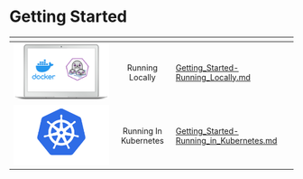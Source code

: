 # Getting Started



<table data-card-size="large" data-view="cards"><thead><tr><th align="center"></th><th align="center"></th><th data-hidden data-card-target data-type="content-ref"></th></tr></thead><tbody><tr><td align="center"><img src="../../.gitbook/assets/Untitled Diagram-Page-2.drawio (1) (2).png" alt=""></td><td align="center">Running Locally</td><td><a href="../../Getting_Started-Running_Locally.md">Getting_Started-Running_Locally.md</a></td></tr><tr><td align="center"><img src="../../.gitbook/assets/Untitled Diagram-Page-3.drawio (1).png" alt=""></td><td align="center">Running In Kubernetes</td><td><a href="../../Getting_Started-Running_in_Kubernetes.md">Getting_Started-Running_in_Kubernetes.md</a></td></tr></tbody></table>
